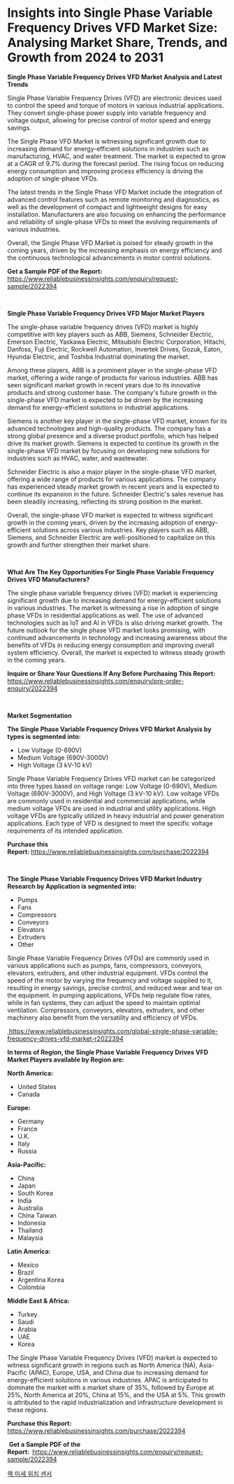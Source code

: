 <p><h1>Insights into Single Phase Variable Frequency Drives VFD Market Size: Analysing Market Share, Trends, and Growth from 2024 to 2031</h1></p><p><strong>Single Phase Variable Frequency Drives VFD Market Analysis and Latest Trends</strong></p>
<p><p>Single Phase Variable Frequency Drives (VFD) are electronic devices used to control the speed and torque of motors in various industrial applications. They convert single-phase power supply into variable frequency and voltage output, allowing for precise control of motor speed and energy savings.</p><p>The Single Phase VFD Market is witnessing significant growth due to increasing demand for energy-efficient solutions in industries such as manufacturing, HVAC, and water treatment. The market is expected to grow at a CAGR of 9.7% during the forecast period. The rising focus on reducing energy consumption and improving process efficiency is driving the adoption of single-phase VFDs.</p><p>The latest trends in the Single Phase VFD Market include the integration of advanced control features such as remote monitoring and diagnostics, as well as the development of compact and lightweight designs for easy installation. Manufacturers are also focusing on enhancing the performance and reliability of single-phase VFDs to meet the evolving requirements of various industries.</p><p>Overall, the Single Phase VFD Market is poised for steady growth in the coming years, driven by the increasing emphasis on energy efficiency and the continuous technological advancements in motor control solutions.</p></p>
<p><strong>Get a Sample PDF of the Report:&nbsp;</strong> <a href="https://www.reliablebusinessinsights.com/enquiry/request-sample/2022394">https://www.reliablebusinessinsights.com/enquiry/request-sample/2022394</a></p>
<p>&nbsp;</p>
<p><strong>Single Phase Variable Frequency Drives VFD Major Market Players</strong></p>
<p><p>The single-phase variable frequency drives (VFD) market is highly competitive with key players such as ABB, Siemens, Schneider Electric, Emerson Electric, Yaskawa Electric, Mitsubishi Electric Corporation, Hitachi, Danfoss, Fuji Electric, Rockwell Automation, Invertek Drives, Gozuk, Eaton, Hyundai Electric, and Toshiba Industrial dominating the market. </p><p>Among these players, ABB is a prominent player in the single-phase VFD market, offering a wide range of products for various industries. ABB has seen significant market growth in recent years due to its innovative products and strong customer base. The company's future growth in the single-phase VFD market is expected to be driven by the increasing demand for energy-efficient solutions in industrial applications.</p><p>Siemens is another key player in the single-phase VFD market, known for its advanced technologies and high-quality products. The company has a strong global presence and a diverse product portfolio, which has helped drive its market growth. Siemens is expected to continue its growth in the single-phase VFD market by focusing on developing new solutions for industries such as HVAC, water, and wastewater.</p><p>Schneider Electric is also a major player in the single-phase VFD market, offering a wide range of products for various applications. The company has experienced steady market growth in recent years and is expected to continue its expansion in the future. Schneider Electric's sales revenue has been steadily increasing, reflecting its strong position in the market.</p><p>Overall, the single-phase VFD market is expected to witness significant growth in the coming years, driven by the increasing adoption of energy-efficient solutions across various industries. Key players such as ABB, Siemens, and Schneider Electric are well-positioned to capitalize on this growth and further strengthen their market share.</p></p>
<p>&nbsp;</p>
<p><strong>What Are The Key Opportunities For Single Phase Variable Frequency Drives VFD Manufacturers?</strong></p>
<p><p>The single phase variable frequency drives (VFD) market is experiencing significant growth due to increasing demand for energy-efficient solutions in various industries. The market is witnessing a rise in adoption of single phase VFDs in residential applications as well. The use of advanced technologies such as IoT and AI in VFDs is also driving market growth. The future outlook for the single phase VFD market looks promising, with continued advancements in technology and increasing awareness about the benefits of VFDs in reducing energy consumption and improving overall system efficiency. Overall, the market is expected to witness steady growth in the coming years.</p></p>
<p><strong>Inquire or Share Your Questions If Any Before Purchasing This Report:</strong> <a href="https://www.reliablebusinessinsights.com/enquiry/pre-order-enquiry/2022394">https://www.reliablebusinessinsights.com/enquiry/pre-order-enquiry/2022394</a></p>
<p>&nbsp;</p>
<p><strong>Market Segmentation</strong></p>
<p><strong>The Single Phase Variable Frequency Drives VFD Market Analysis by types is segmented into:</strong></p>
<p><ul><li>Low Voltage (0-690V)</li><li>Medium Voltage (690V-3000V)</li><li>High Voltage (3 kV-10 kV)</li></ul></p>
<p><p>Single Phase Variable Frequency Drives VFD market can be categorized into three types based on voltage range: Low Voltage (0-690V), Medium Voltage (690V-3000V), and High Voltage (3 kV-10 kV). Low voltage VFDs are commonly used in residential and commercial applications, while medium voltage VFDs are used in industrial and utility applications. High voltage VFDs are typically utilized in heavy industrial and power generation applications. Each type of VFD is designed to meet the specific voltage requirements of its intended application.</p></p>
<p><strong>Purchase this Report:&nbsp;</strong><a href="https://www.reliablebusinessinsights.com/purchase/2022394">https://www.reliablebusinessinsights.com/purchase/2022394</a></p>
<p>&nbsp;</p>
<p><strong>The Single Phase Variable Frequency Drives VFD Market Industry Research by Application is segmented into:</strong></p>
<p><ul><li>Pumps</li><li>Fans</li><li>Compressors</li><li>Conveyors</li><li>Elevators</li><li>Extruders</li><li>Other</li></ul></p>
<p><p>Single Phase Variable Frequency Drives (VFDs) are commonly used in various applications such as pumps, fans, compressors, conveyors, elevators, extruders, and other industrial equipment. VFDs control the speed of the motor by varying the frequency and voltage supplied to it, resulting in energy savings, precise control, and reduced wear and tear on the equipment. In pumping applications, VFDs help regulate flow rates, while in fan systems, they can adjust the speed to maintain optimal ventilation. Compressors, conveyors, elevators, extruders, and other machinery also benefit from the versatility and efficiency of VFDs.</p></p>
<p><a href="https://www.reliablebusinessinsights.com/global-single-phase-variable-frequency-drives-vfd-market-r2022394">&nbsp;https://www.reliablebusinessinsights.com/global-single-phase-variable-frequency-drives-vfd-market-r2022394</a></p>
<p><strong>In terms of Region, the Single Phase Variable Frequency Drives VFD Market Players available by Region are:</strong></p>
<p>
    <p> <strong> North America: </strong>
        <ul>
            <li>United States</li>
            <li>Canada</li>
        </ul>
        </p> 
    <p> <strong> Europe: </strong>
        <ul>
            <li>Germany</li>
            <li>France</li>
            <li>U.K.</li>
            <li>Italy</li>
            <li>Russia</li>
        </ul>
        </p> 
    <p> <strong> Asia-Pacific: </strong>
        <ul>
            <li>China</li>
            <li>Japan</li>
            <li>South Korea</li>
            <li>India</li>
            <li>Australia</li>
            <li>China Taiwan</li>
            <li>Indonesia</li>
            <li>Thailand</li>
            <li>Malaysia</li>
        </ul>
        </p> 
    <p> <strong> Latin America: </strong>
        <ul>
            <li>Mexico</li>
            <li>Brazil</li>
            <li>Argentina Korea</li>
            <li>Colombia</li>
        </ul>
        </p> 
    <p> <strong> Middle East & Africa: </strong>
        <ul>
            <li>Turkey</li>
            <li>Saudi</li>
            <li>Arabia</li>
            <li>UAE</li>
            <li>Korea</li>
        </ul>
    </p>
    </p>
<p><p>The Single Phase Variable Frequency Drives (VFD) market is expected to witness significant growth in regions such as North America (NA), Asia-Pacific (APAC), Europe, USA, and China due to increasing demand for energy-efficient solutions in various industries. APAC is anticipated to dominate the market with a market share of 35%, followed by Europe at 25%, North America at 20%, China at 15%, and the USA at 5%. This growth is attributed to the rapid industrialization and infrastructure development in these regions.</p></p>
<p><strong>Purchase this Report: </strong><a href="https://www.reliablebusinessinsights.com/purchase/2022394">https://www.reliablebusinessinsights.com/purchase/2022394</a></p>
<p>&nbsp;<strong>Get a Sample PDF of the Report:&nbsp;&nbsp;</strong><a href="https://www.reliablebusinessinsights.com/enquiry/request-sample/2022394">https://www.reliablebusinessinsights.com/enquiry/request-sample/2022394</a></p>
<p><strong></strong></p>
<p><p><a href="https://medium.com/@elod.85/%EB%9E%98%EA%B7%B8-%ED%8C%8C%EC%9D%B8-%ED%8F%AC%EC%A7%80%EC%85%94%EB%8B%9D-%EC%84%BC%EC%84%9C-%EC%82%B0%EC%97%85%EC%97%90-%EB%8C%80%ED%95%9C-%ED%86%B5%EC%B0%B0-%EC%8B%9C%EC%9E%A5-%EC%9E%AC%EB%AC%B4-%EC%83%81%ED%83%9C-%EC%8B%9C%EC%9E%A5-%EA%B7%9C%EB%AA%A8-%EB%B0%8F-2031%EB%85%84%EA%B9%8C%EC%A7%80%EC%9D%98-%EC%88%98%EC%9D%B5-%EB%B6%84%EC%84%9D-b45a3ba20295">랙 미세 위치 센서</a></p></p>